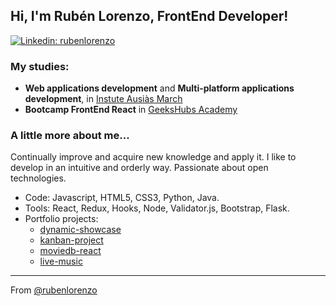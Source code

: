 ## Hi, I'm Rubén Lorenzo, FrontEnd Developer!

[![Linkedin: rubenlorenzo](https://img.shields.io/badge/-rubenlorenzo-blue?style=flat-square&logo=Linkedin&logoColor=white&link=https://www.linkedin.com/in/ruben-lorenzo-2902a/)](https://www.linkedin.com/in/ruben-lorenzo-2902a/)

### My studies:
+ **Web applications development** and **Multi-platform applications development**, in [Instute Ausiàs March](http://www.iam.cat)</br>
+ **Bootcamp FrontEnd React** in [GeeksHubs Academy](https://geekshubsacademy.com/)


###  A little more about me...  
Continually improve and acquire new knowledge and apply it. I like to develop in an intuitive and orderly way. Passionate about open technologies. 
+ Code: Javascript, HTML5, CSS3, Python, Java.
+ Tools: React, Redux, Hooks, Node, Validator.js, Bootstrap, Flask.
+ Portfolio projects:
  + [dynamic-showcase](https://github.com/rubenlorenzo/Dynamic-showcase/)
  + [kanban-project](https://github.com/rubenlorenzo/kanban-project/)
  + [moviedb-react](https://github.com/rubenlorenzo/moviedb-react/)
  + [live-music](https://github.com/rubenlorenzo/live-music/)

---

 From [@rubenlorenzo](https://github.com/rubenlorenzo)
